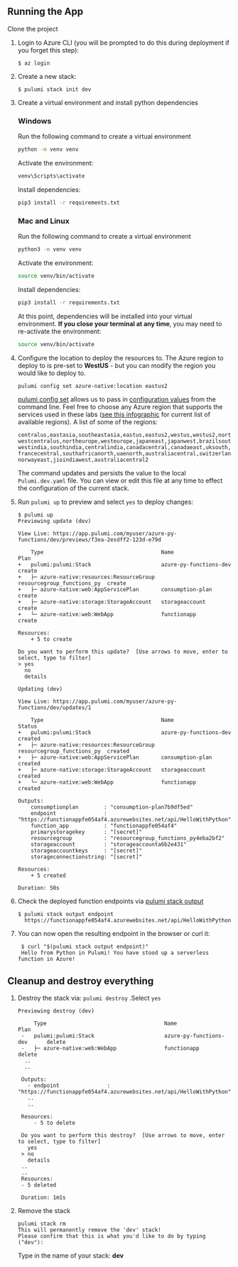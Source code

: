 ## Running the App

Clone the project

1.  Login to Azure CLI (you will be prompted to do this during deployment if you forget this step):

    ```
    $ az login
    ```

1.  Create a new stack:

    ```
    $ pulumi stack init dev
    ```


1. Create a virtual environment and install python dependencies

    ### Windows
    Run the following command to create a virtual environment
    ```bash
    python -m venv venv
    ```

    Activate the environment:
    ```bash
    venv\Scripts\activate
    ```

    Install dependencies:
    ```bash
    pip3 install -r requirements.txt
    ```
    ### Mac and Linux
    Run the following command to create a virtual environment
    ```bash
    python3 -m venv venv
    ```

    Activate the environment:
    ```bash
    source venv/bin/activate
    ```

    Install dependencies:
    ```bash
    pip3 install -r requirements.txt
    ```

    At this point, dependencies will be installed into your virtual environment. **If you close your terminal at any time**, you may need to re-activate the environment:
    ```bash
    source venv/bin/activate
    ```

1.  Configure the location to deploy the resources to.  The Azure region to deploy to is pre-set to **WestUS** - but you can modify the region you would like to deploy to.

    ```bash
    pulumi config set azure-native:location eastus2
    ```

    [pulumi config set](https://www.pulumi.com/docs/reference/cli/pulumi_config_set/) allows us to pass in [configuration values](https://www.pulumi.com/docs/intro/concepts/config/#setting-and-getting-configuration-values) from the command line.
    Feel free to choose any Azure region that supports the services used in these labs ([see this infographic](https://azure.microsoft.com/en-us/global-infrastructure/regions/) for current list of available regions).  A list of some of the regions:

    ```
    centralus,eastasia,southeastasia,eastus,eastus2,westus,westus2,northcentralus,southcentralus,
    westcentralus,northeurope,westeurope,japaneast,japanwest,brazilsouth,australiasoutheast,australiaeast,
    westindia,southindia,centralindia,canadacentral,canadaeast,uksouth,ukwest,koreacentral,koreasouth,
    francecentral,southafricanorth,uaenorth,australiacentral,switzerlandnorth,germanywestcentral,
    norwayeast,jioindiawest,australiacentral2
    ```

    The command updates and persists the value to the local `Pulumi.dev.yaml` file. You can view or edit this file at any time to effect the configuration of the current stack.

1. Run `pulumi up` to preview and select `yes` to deploy changes:

    ```
    $ pulumi up
    Previewing update (dev)

    View Live: https://app.pulumi.com/myuser/azure-py-functions/dev/previews/f3ea-2esdff2-123d-e79d

        Type                                     Name                        Plan       
    +   pulumi:pulumi:Stack                      azure-py-functions-dev      create     
    +   ├─ azure-native:resources:ResourceGroup  resourcegroup_functions_py  create     
    +   ├─ azure-native:web:AppServicePlan       consumption-plan            create     
    +   ├─ azure-native:storage:StorageAccount   storageaccount              create     
    +   └─ azure-native:web:WebApp               functionapp                 create     
    
    Resources:
        + 5 to create

    Do you want to perform this update?  [Use arrows to move, enter to select, type to filter]
    > yes
      no
      details

    Updating (dev)

    View Live: https://app.pulumi.com/myuser/azure-py-functions/dev/updates/1

        Type                                     Name                        Status      
    +   pulumi:pulumi:Stack                      azure-py-functions-dev      created     
    +   ├─ azure-native:resources:ResourceGroup  resourcegroup_functions_py  created     
    +   ├─ azure-native:web:AppServicePlan       consumption-plan            created     
    +   ├─ azure-native:storage:StorageAccount   storageaccount              created     
    +   └─ azure-native:web:WebApp               functionapp                 created     
    
    Outputs:
        consumptionplan        : "consumption-plan7b9df5ed"
        endpoint               : "https://functionappfe054af4.azurewebsites.net/api/HelloWithPython"
        function_app           : "functionappfe054af4"
        primarystoragekey      : "[secret]"
        resourcegroup          : "resourcegroup_functions_py4eba2bf2"
        storageaccount         : "storageaccounta6b2e431"
        storageaccountkeys     : "[secret]"
        storageconnectionstring: "[secret]"

    Resources:
        + 5 created

    Duration: 50s
    ```

1.  Check the deployed function endpoints via [pulumi stack output](https://www.pulumi.com/docs/reference/cli/pulumi_stack_output/)

    ```
    $ pulumi stack output endpoint
      https://functionappfe054af4.azurewebsites.net/api/HelloWithPython

1. You can now open the resulting endpoint in the browser or curl it:
   ```
    $ curl "$(pulumi stack output endpoint)"
    Hello from Python in Pulumi! You have stood up a serverless function in Azure!
    ```

## Cleanup and destroy everything

1. Destroy the stack via: `pulumi destroy`   .Select `yes`
   ```
   Previewing destroy (dev)
    
        Type                                     Name                        Plan       
    -   pulumi:pulumi:Stack                      azure-py-functions-dev      delete     
    -   ├─ azure-native:web:WebApp               functionapp                 delete          
     ..
     ..  
    
    Outputs:
      - endpoint               : "https://functionappfe054af4.azurewebsites.net/api/HelloWithPython"
      ..
      ..

    Resources:
        - 5 to delete

    Do you want to perform this destroy?  [Use arrows to move, enter to select, type to filter]
      yes
    > no
      details
    ..
    ..
    Resources:
    - 5 deleted

    Duration: 1m1s  
   ```

1. Remove the stack

    ```
    pulumi stack rm
    This will permanently remove the 'dev' stack!
    Please confirm that this is what you'd like to do by typing ("dev"): 
    ```

    Type in the name of your stack:  **dev**